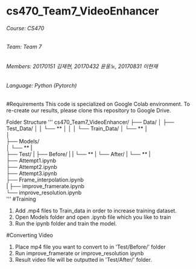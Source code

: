 # cs470_Team7_VideoEnhancer

###### Course: CS470 
###### Team: Team 7
###### Members: 20170151 김재현, 20170432 윤웅노, 20170831 이현재
###### Language: Python (Pytorch)


#Requirements 
This code is specialized on Google Colab environment. To re-create our results, please clone this repository to Google Drive.

Folder Structure
'''
cs470_Team7_VideoEnhancer/
├── Data/
│   ├── Test_Data/
│   │   └──  ** 
│   │
│   └── Train_Data/
│       └──  ** 
│    
│  
├── Models/  
│   └──  ** 
|   
├── Test/
|    ├── Before/
|    |   └── ** 
|    └── After/
|        └── ** 
|                       
├── Attempt1.ipynb              
├── Attempt2.ipynb              
├── Attempt3.ipynb   
├── Frame_interpolation.ipynb  
|
├── improve_framerate.ipynb   
└── improve_resolution.ipynb  
'''
#Training
  1. Add .mp4 files to Train_data in order to increase training dataset. 
  2. Open Models folder and open .ipynb file which you like to train
  3. Run the ipynb folder and train the model.

#Converting Video
  1. Place mp4 file you want to convert to in 'Test/Before/' folder
  1. Run improve_framerate or improve_resolution ipynb
  2. Result video file will be outputted in 'Test/After/' folder.




